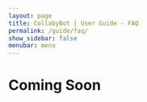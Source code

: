 ```yaml
---
layout: page
title: CollabyBot | User Guide - FAQ
permalink: /guide/faq/
show_sidebar: false
menubar: menu
---
```

# Coming Soon